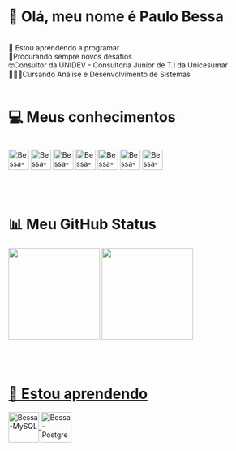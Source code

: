 # 👋 Olá, meu nome é Paulo Bessa 

<br>🌱 Estou aprendendo a programar<br>🤝Procurando sempre novos desafios<br>🤓Consultor da UNIDEV - Consultoria Junior de T.I da Unicesumar<br>👨🏻‍💻Cursando Análise e Desenvolvimento de Sistemas<br><br>

# 💻 Meus conhecimentos
<br>
<div style="display: inline_block">
  <img align="center" alt="Bessa-HTML" height="40" width="40" src="https://cdn.jsdelivr.net/gh/devicons/devicon@latest/icons/html5/html5-original.svg"/>
  <img align="center" alt="Bessa-CSS" height="40" width="40" src="https://cdn.jsdelivr.net/gh/devicons/devicon@latest/icons/css3/css3-original.svg"/>
  <img align="center" alt="Bessa-JS" height="40" width="40" src="https://cdn.jsdelivr.net/gh/devicons/devicon@latest/icons/javascript/javascript-original.svg"/>
  <img align="center" alt="Bessa-C" height="40" width="40" src="https://cdn.jsdelivr.net/gh/devicons/devicon@latest/icons/c/c-original.svg"/>  
  <img align="center" alt="Bessa-Java" height="40" width="40" src="https://cdn.jsdelivr.net/gh/devicons/devicon@latest/icons/java/java-original.svg"/>  
  <img align="center" alt="Bessa-GitHub" height="40" width="40" src="https://cdn.jsdelivr.net/gh/devicons/devicon@latest/icons/github/github-original.svg"/>  
  <img align="center" alt="Bessa-Git" height="40" width="40" src="https://cdn.jsdelivr.net/gh/devicons/devicon@latest/icons/git/git-original.svg"/>  

<br><br>

# 📊 Meu GitHub Status
<div>
  <a href="https://github.com/PauloBessa7">
  <img loading="lazy" height="180em" src="https://github-readme-stats.vercel.app/api/top-langs/?username=PauloBessa7&layout=compact&langs_count=7&theme=dracula"/>
  <img loading="lazy" height="180em" src="https://github-readme-stats.vercel.app/api?username=PauloBessa7&show_icons=true&theme=dracula&include_all_commits=true&count_private=true"/>
</div>

<br><br>

# 📖 Estou aprendendo
<div style="display: inline_block">
  <img align="center" alt="Bessa-MySQL" height="60" width="60" src="https://cdn.jsdelivr.net/gh/devicons/devicon@latest/icons/mysql/mysql-original.svg" />
  <img align="center" alt="Bessa-Postgre" height="60" width="60" src="https://cdn.jsdelivr.net/gh/devicons/devicon@latest/icons/postgresql/postgresql-original.svg" />         
</div><br>
